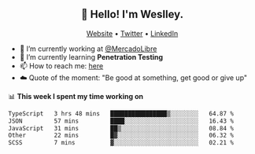 <h2 align="center">👋 Hello! I'm Weslley.</h2>
<p align="center">
  <a href="http://weslleyneri.com.br">Website</a> •
  <a href="https://twitter.com/Weslley_Neri">Twitter</a> •
  <a href="https://www.linkedin.com/in/weslley-neri-3658908b">LinkedIn</a>
</p>


- 🔭 I’m currently working at [@MercadoLibre](https://github.com/mercadolibre)
- 🌱 I’m currently learning **Penetration Testing**
- 📫 How to reach me: [here](mailto:weslley39@gmail.com)
- ☁️ Quote of the moment: "Be good at something, get good or give up"

📊 **This week I spent my time working on**
<!--START_SECTION:waka-->

```txt
TypeScript   3 hrs 48 mins   ████████████████▒░░░░░░░░   64.87 %
JSON         57 mins         ████░░░░░░░░░░░░░░░░░░░░░   16.43 %
JavaScript   31 mins         ██▒░░░░░░░░░░░░░░░░░░░░░░   08.84 %
Other        22 mins         █▓░░░░░░░░░░░░░░░░░░░░░░░   06.32 %
SCSS         7 mins          ▓░░░░░░░░░░░░░░░░░░░░░░░░   02.21 %
```

<!--END_SECTION:waka-->

<!-- Inspired by https://github.com/gruselhaus/gruselhaus -->
